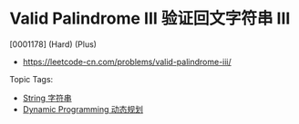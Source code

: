 # Valid Palindrome III 验证回文字符串 III

[0001178] (Hard) (Plus)

- https://leetcode-cn.com/problems/valid-palindrome-iii/

Topic Tags:

- [String 字符串](https://leetcode-cn.com/tag/string/)
- [Dynamic Programming 动态规划](https://leetcode-cn.com/tag/dynamic-programming/)
